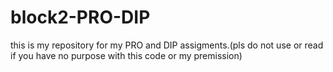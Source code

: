 # block2-PRO-DIP
this is my repository for my PRO and DIP assigments.(pls do not use or read if you have no purpose with this code or my premission)
